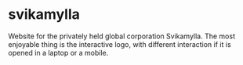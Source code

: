 # svikamylla
Website for the privately held global corporation Svikamylla. The most enjoyable thing is the interactive logo, with different interaction if it is opened in a laptop or a mobile.
